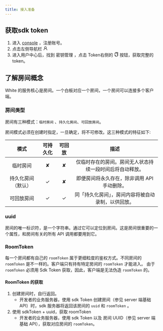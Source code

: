 ```yaml
---
title: 接入准备
---
```


## 获取sdk token

1. 进入 [console](https://console.herewhite.com) ，注册账号。
1. 点击左侧导航栏 <svg viewBox="64 64 896 896" class="" data-icon="user" width="1em" height="1em" fill="currentColor" aria-hidden="true" focusable="false"><path d="M858.5 763.6a374 374 0 0 0-80.6-119.5 375.63 375.63 0 0 0-119.5-80.6c-.4-.2-.8-.3-1.2-.5C719.5 518 760 444.7 760 362c0-137-111-248-248-248S264 225 264 362c0 82.7 40.5 156 102.8 201.1-.4.2-.8.3-1.2.5-44.8 18.9-85 46-119.5 80.6a375.63 375.63 0 0 0-80.6 119.5A371.7 371.7 0 0 0 136 901.8a8 8 0 0 0 8 8.2h60c4.4 0 7.9-3.5 8-7.8 2-77.2 33-149.5 87.8-204.3 56.7-56.7 132-87.9 212.2-87.9s155.5 31.2 212.2 87.9C779 752.7 810 825 812 902.2c.1 4.4 3.6 7.8 8 7.8h60a8 8 0 0 0 8-8.2c-1-47.8-10.9-94.3-29.5-138.2zM512 534c-45.9 0-89.1-17.9-121.6-50.4S340 407.9 340 362c0-45.9 17.9-89.1 50.4-121.6S466.1 190 512 190s89.1 17.9 121.6 50.4S684 316.1 684 362c0 45.9-17.9 89.1-50.4 121.6S557.9 534 512 534z"></path></svg> 
1. 进入用户中心后，找到 密钥管理 ，点击 Token右侧的 <svg viewBox="64 64 896 896" class="" data-icon="copy" width="1em" height="1em" fill="currentColor" aria-hidden="true" focusable="false"><path d="M832 64H296c-4.4 0-8 3.6-8 8v56c0 4.4 3.6 8 8 8h496v688c0 4.4 3.6 8 8 8h56c4.4 0 8-3.6 8-8V96c0-17.7-14.3-32-32-32zM704 192H192c-17.7 0-32 14.3-32 32v530.7c0 8.5 3.4 16.6 9.4 22.6l173.3 173.3c2.2 2.2 4.7 4 7.4 5.5v1.9h4.2c3.5 1.3 7.2 2 11 2H704c17.7 0 32-14.3 32-32V224c0-17.7-14.3-32-32-32zM350 856.2L263.9 770H350v86.2zM664 888H414V746c0-22.1-17.9-40-40-40H232V264h432v624z"></path></svg> 按钮，获取完整的 token。

## 了解房间概念

White 的服务核心是房间。一个白板对应一个房间，一个房间可以连接多个客户端。

### 房间类型

房间有三种模式：`临时房间` 、`持久化房间`、`可回放房间`。

房间模式必须在创建时指定，一旦确定，将不可修改。这三种模式的特征如下:

|    模式    | 可持久化 | 可回放 |                            描述                            |
| :--------: | :------: | :----: | :--------------------------------------------------------: |
|  临时房间  |     ✘    |    ✘   |  仅临时存在的房间。房间无人状态持续一段时间后将自动释放。  |
| 持久化房间（默认） |    ✓     |   ✘   |        即便房间将永久存在，除非调用 API 手动删除。         |
| 可回放房间 |    ✓     |   ✓    | 同「持久化房间」，房间内容将被自动录制，以供回放。 |

### uuid
房间的唯一标识符，是一个字符串。通过它可以定位到房间。这是房间很重要的一个属性，和房间有关的所有 API 调用都要用到它。

### RoomToken

每一个房间都有自己的 `roomToken` 属于更细粒度的鉴权方式。不同房间的 `roomToken` 是不一样的。客户端只有持有特定房间的 `roomToken` 才能进入。
由于 `roomToken` 必须用 Sdk Token 获取，因此，客户端是无法伪造 `roomToken` 的。

#### RoomToken 的获取

1. 创建房间时，自行返回。
    * 开发者的业务服务器，使用 sdk Token 创建房间（参见 server 端基础 API）时，sdk 服务器将返回该房间的 `uuid` 和 `roomToken` 。
1. 使用 sdkToken + uuid，获取 roomToken
    * 开发者的业务服务器，使用 sdk Token 以及 房间 UUID（参见 server 端基础 API），获取对应房间的 `roomToken`。